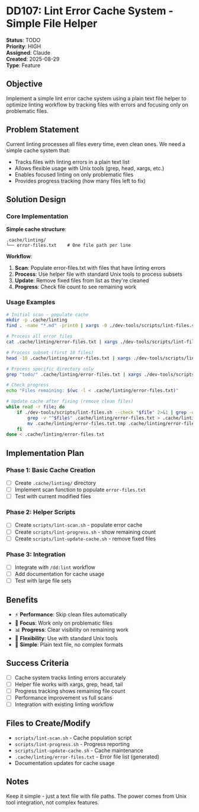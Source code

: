 # DD107: Lint Error Cache System - Simple File Helper

**Status**: TODO  
**Priority**: HIGH  
**Assigned**: Claude  
**Created**: 2025-08-29  
**Type**: Feature

## Objective

Implement a simple lint error cache system using a plain text file helper to optimize linting workflow by tracking files
with errors and focusing only on problematic files.

## Problem Statement

Current linting processes all files every time, even clean ones. We need a simple cache system that:

- Tracks files with linting errors in a plain text list
- Allows flexible usage with Unix tools (grep, head, xargs, etc.)
- Enables focused linting on only problematic files
- Provides progress tracking (how many files left to fix)

## Solution Design

### Core Implementation

**Simple cache structure**:

```text
.cache/linting/
└── error-files.txt    # One file path per line
```

**Workflow**:

1. **Scan**: Populate error-files.txt with files that have linting errors
2. **Process**: Use helper file with standard Unix tools to process subsets
3. **Update**: Remove fixed files from list as they're cleaned
4. **Progress**: Check file count to see remaining work

### Usage Examples

```bash
# Initial scan - populate cache
mkdir -p .cache/linting
find . -name "*.md" -print0 | xargs -0 ./dev-tools/scripts/lint-files.sh --check 2>&1 | grep "❌" | cut -d: -f1 | sort -u > .cache/linting/error-files.txt

# Process all error files
cat .cache/linting/error-files.txt | xargs ./dev-tools/scripts/lint-files.sh --fix

# Process subset (first 10 files)
head -10 .cache/linting/error-files.txt | xargs ./dev-tools/scripts/lint-files.sh --fix

# Process specific directory only
grep "todo/" .cache/linting/error-files.txt | xargs ./dev-tools/scripts/lint-files.sh --fix

# Check progress
echo "Files remaining: $(wc -l < .cache/linting/error-files.txt)"

# Update cache after fixing (remove clean files)
while read -r file; do
    if ./dev-tools/scripts/lint-files.sh --check "$file" 2>&1 | grep -q "✅"; then
        grep -v "^$file$" .cache/linting/error-files.txt > .cache/linting/error-files.txt.tmp
        mv .cache/linting/error-files.txt.tmp .cache/linting/error-files.txt
    fi
done < .cache/linting/error-files.txt
```

## Implementation Plan

### Phase 1: Basic Cache Creation

- [ ] Create `.cache/linting/` directory
- [ ] Implement scan function to populate `error-files.txt`
- [ ] Test with current modified files

### Phase 2: Helper Scripts

- [ ] Create `scripts/lint-scan.sh` - populate error cache
- [ ] Create `scripts/lint-progress.sh` - show remaining count
- [ ] Create `scripts/lint-update-cache.sh` - remove fixed files

### Phase 3: Integration

- [ ] Integrate with `/dd:lint` workflow
- [ ] Add documentation for cache usage
- [ ] Test with large file sets

## Benefits

- ⚡ **Performance**: Skip clean files automatically
- 🎯 **Focus**: Work only on problematic files
- 📊 **Progress**: Clear visibility on remaining work
- 🔧 **Flexibility**: Use with standard Unix tools
- 📝 **Simple**: Plain text file, no complex formats

## Success Criteria

- [ ] Cache system tracks linting errors accurately
- [ ] Helper file works with xargs, grep, head, tail
- [ ] Progress tracking shows remaining file count
- [ ] Performance improvement vs full scans
- [ ] Integration with existing linting workflow

## Files to Create/Modify

- `scripts/lint-scan.sh` - Cache population script
- `scripts/lint-progress.sh` - Progress reporting
- `scripts/lint-update-cache.sh` - Cache maintenance
- `.cache/linting/error-files.txt` - Error file list (generated)
- Documentation updates for cache usage

## Notes

Keep it simple - just a text file with file paths. The power comes from Unix tool integration, not complex features.
